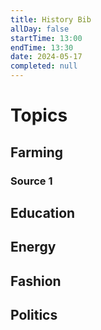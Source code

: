 ```yaml
---
title: History Bib
allDay: false
startTime: 13:00
endTime: 13:30
date: 2024-05-17
completed: null
---
```

# Topics
## Farming
### Source 1

## Education
## Energy
## Fashion
## Politics